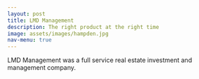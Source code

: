 ```yaml
---
layout: post
title: LMD Management
description: The right product at the right time
image: assets/images/hampden.jpg
nav-menu: true
---
```


LMD Management was a full service real estate investment and management company.
